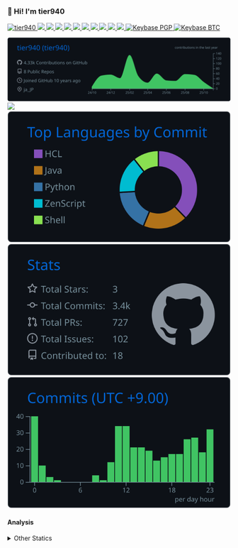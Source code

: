 ### 👋 Hi! I'm tier940

<p align="left"> 
  <a href="https://github.com/tier940/tier940/">
    <img src="https://komarev.com/ghpvc/?username=tier940" alt="tier940" />
  </a>
  <a href="http://twitter.com/tier940">
    <img height="20" src="https://img.shields.io/twitter/follow/tier940?label=Twitter&logo=twitter&style=flat" />
  </a>
  <a href="https://github.com/tier940">
    <img height="20" src="https://img.shields.io/github/followers/tier940?label=follow&logo=github&style=flat" />
  </a>
  <a href="https://www.reddit.com/user/tier940">
    <img height="20" src="https://img.shields.io/reddit/user-karma/combined/tier940?label=Reddit&logo=reddit&style=flat" />
  </a>
  <a href="https://stackoverflow.com/users/17317833/tier940">
    <img height="20" src="https://img.shields.io/stackexchange/stackoverflow/r/17317833?label=StackOverflow&logo=stack-overflow&style=flat" />
  </a>
  <a href="https://zenn.dev/tier940">
    <img height="20" src="https://zenn.badge.nikaera.com/s/tier940/likes" />
  </a>
  <a href="https://zenn.dev/tier940">
    <img height="20" src="https://zenn.badge.nikaera.com/s/tier940/followers" />
  </a>
  <a href="https://zenn.dev/tier940">
    <img height="20" src="https://zenn.badge.nikaera.com/s/tier940/articles" />
  </a>
  <a href="http://qiita.com/tier940">
    <img height="20" src="https://qiita-badge.apiapi.app/s/tier940/posts.svg" />
  </a>
  <a href="http://qiita.com/tier940">
    <img height="20" src="https://qiita-badge.apiapi.app/s/tier940/contributions.svg" />
  </a>
  <a href="https://github.com/tier940/tier940/">
    <img height="20" src="https://github.com/tier940/tier940/actions/workflows/main.yml/badge.svg" />
  </a>
  <a href="https://keybase.io/tier940">
    <img alt="Keybase PGP" src="https://img.shields.io/keybase/pgp/tier940">
  </a>
  <a href="https://keybase.io/tier940">
    <img alt="Keybase BTC" src="https://img.shields.io/keybase/btc/tier940">
  </a>
</p>

[![](https://raw.githubusercontent.com/tier940/tier940/main/profile-summary-card-output/github_dark/0-profile-details.svg)](https://github.com/vn7n24fzkq/github-profile-summary-cards)
[![](https://raw.githubusercontent.com/tier940/tier940/main/profile-summary-card-output/github_dark/1-repos-per-language.svg)](https://github.com/vn7n24fzkq/github-profile-summary-cards) [![](https://raw.githubusercontent.com/tier940/tier940/main/profile-summary-card-output/github_dark/2-most-commit-language.svg)](https://github.com/vn7n24fzkq/github-profile-summary-cards)
[![](https://raw.githubusercontent.com/tier940/tier940/main/profile-summary-card-output/github_dark/3-stats.svg)](https://github.com/vn7n24fzkq/github-profile-summary-cards) [![](https://raw.githubusercontent.com/tier940/tier940/main/profile-summary-card-output/github_dark/4-productive-time.svg)](https://github.com/vn7n24fzkq/github-profile-summary-cards)


#### Analysis
<!-- <img height="150" src="https://github.com/tier940/tier940/blob/master/images/stat.svg" alt="Alternative Text"/> -->

<details>
  <summary>Other Statics</summary>
  <!--START_SECTION:waka-->
![Code Time](http://img.shields.io/badge/Code%20Time-3%2C191%20hrs%2059%20mins-blue)

**🐱 My GitHub Data** 

> 📦 23.3 kB Used in GitHub's Storage 
 > 
> 💼 Opted to Hire
 > 
> 📜 11 Public Repositories 
 > 
> 🔑 2 Private Repositories 
 > 
**I'm an Early 🐤** 

```text
🌞 Morning                1608 commits        ████░░░░░░░░░░░░░░░░░░░░░   15.59 % 
🌆 Daytime                3792 commits        █████████░░░░░░░░░░░░░░░░   36.76 % 
🌃 Evening                3818 commits        █████████░░░░░░░░░░░░░░░░   37.01 % 
🌙 Night                  1098 commits        ███░░░░░░░░░░░░░░░░░░░░░░   10.64 % 
```
📅 **I'm Most Productive on Saturday** 

```text
Monday                   995 commits         ██░░░░░░░░░░░░░░░░░░░░░░░   09.65 % 
Tuesday                  1774 commits        ████░░░░░░░░░░░░░░░░░░░░░   17.20 % 
Wednesday                1213 commits        ███░░░░░░░░░░░░░░░░░░░░░░   11.76 % 
Thursday                 1179 commits        ███░░░░░░░░░░░░░░░░░░░░░░   11.43 % 
Friday                   1325 commits        ███░░░░░░░░░░░░░░░░░░░░░░   12.84 % 
Saturday                 2025 commits        █████░░░░░░░░░░░░░░░░░░░░   19.63 % 
Sunday                   1805 commits        ████░░░░░░░░░░░░░░░░░░░░░   17.50 % 
```


📊 **This Week I Spent My Time On** 

```text
🕑︎ Time Zone: Asia/Tokyo

💬 Programming Languages: 
Other                    28 hrs 37 mins      ██████████████████░░░░░░░   70.43 % 
Java                     3 hrs 51 mins       ██░░░░░░░░░░░░░░░░░░░░░░░   09.51 % 
JSON                     2 hrs 43 mins       ██░░░░░░░░░░░░░░░░░░░░░░░   06.71 % 
Python                   2 hrs 37 mins       ██░░░░░░░░░░░░░░░░░░░░░░░   06.47 % 
Markdown                 37 mins             ░░░░░░░░░░░░░░░░░░░░░░░░░   01.52 % 

🔥 Editors: 
Edge                     27 hrs 13 mins      █████████████████░░░░░░░░   66.99 % 
VS Code                  10 hrs 38 mins      ███████░░░░░░░░░░░░░░░░░░   26.17 % 
Intellijidea             2 hrs 46 mins       ██░░░░░░░░░░░░░░░░░░░░░░░   06.84 % 

💻 Operating System: 
Windows                  34 hrs 6 mins       █████████████████████░░░░   83.90 % 
Linux                    6 hrs 32 mins       ████░░░░░░░░░░░░░░░░░░░░░   16.10 % 
```

**I Mostly Code in Java** 

```text
Java                     13 repos            ███████████░░░░░░░░░░░░░░   43.33 % 
ZenScript                3 repos             ██░░░░░░░░░░░░░░░░░░░░░░░   10.00 % 
HTML                     2 repos             ██░░░░░░░░░░░░░░░░░░░░░░░   06.67 % 
Shell                    2 repos             ██░░░░░░░░░░░░░░░░░░░░░░░   06.67 % 
Dockerfile               1 repo              █░░░░░░░░░░░░░░░░░░░░░░░░   03.33 % 
```



**Timeline**

![Lines of Code chart](https://raw.githubusercontent.com/tier940/tier940/main/assets/bar_graph.png)


 Last Updated on 03/02/2024 01:16:50 UTC
<!--END_SECTION:waka-->
</details>
